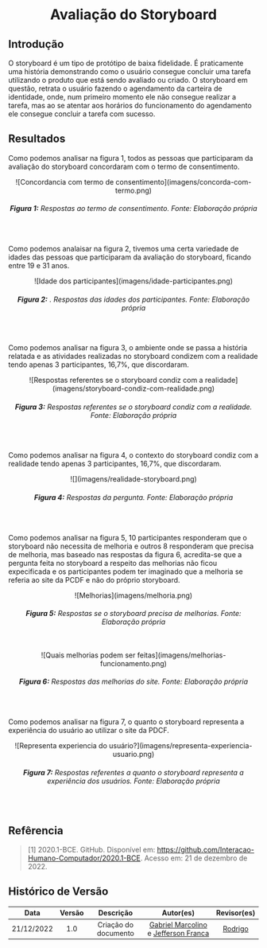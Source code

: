 <h1 align="center">Avaliação do Storyboard</h1>

## Introdução
O storyboard é um tipo de protótipo de baixa fidelidade. É praticamente uma história demonstrando como o usuário consegue concluir uma tarefa utilizando o produto que está sendo avaliado ou criado. O storyboard em questão, retrata o usuário fazendo o agendamento da carteira de identidade, onde, num primeiro momento ele não consegue realizar a tarefa, mas ao se atentar aos horários do funcionamento do agendamento ele consegue concluir a tarefa com sucesso.

## Resultados

Como podemos analisar na figura 1, todos as pessoas que participaram da avaliação do storyboard concordaram com o termo de consentimento.

<center>
    ![Concordancia com termo de consentimento](imagens/concorda-com-termo.png)
    <figcaption align='center'>
        <h6><b>Figura 1:</b> Respostas ao termo de consentimento. Fonte: Elaboração própria</h6>
    </figcaption>
</center>
<br>

Como podemos analaisar na figura 2, tivemos uma certa variedade de idades das pessoas que participaram da avaliação do storyboard, ficando entre 19 e 31 anos.

<center>
    ![Idade dos participantes](imagens/idade-participantes.png)
    <figcaption align='center'>
        <h6><b>Figura 2:</b> . Respostas das idades dos participantes. Fonte: Elaboração própria</h6>
    </figcaption>
</center>
<br>

Como podemos analisar na figura 3, o ambiente onde se passa a história relatada e as atividades realizadas no storyboard condizem com a realidade tendo apenas 3 participantes, 16,7%, que discordaram.

<center>
    ![Respostas referentes se o storyboard condiz com a realidade](imagens/storyboard-condiz-com-realidade.png)
    <figcaption align='center'>
        <h6><b>Figura 3:</b> Respostas referentes se o storyboard condiz com a realidade. Fonte: Elaboração própria</h6>
    </figcaption>
</center>
<br>

Como podemos analisar na figura 4, o contexto do storyboard condiz com a realidade tendo apenas 3 participantes, 16,7%, que discordaram.

<center>
    ![](imagens/realidade-storyboard.png)
    <figcaption align='center'>
        <h6><b>Figura 4:</b> Respostas da pergunta. Fonte: Elaboração própria</h6>
    </figcaption>
</center>
<br>

Como podemos analisar na figura 5, 10 participantes responderam que o storyboard não necessita de melhoria e outros 8 responderam que precisa de melhoria, mas baseado nas respostas da figura 6, acredita-se que a pergunta feita no storyboard a respeito das melhorias não ficou expecificada e os participantes podem ter imaginado que a melhoria se referia ao site da PCDF e não do próprio storyboard.

<center>
    ![Melhorias](imagens/melhoria.png)
    <figcaption align='center'>
        <h6><b>Figura 5:</b> Respostas se o storyboard precisa de melhorias. Fonte: Elaboração própria</h6>
    </figcaption>
</center>
<br>

<center>
    ![Quais melhorias podem ser feitas](imagens/melhorias-funcionamento.png)
    <figcaption align='center'>
        <h6><b>Figura 6:</b> Respostas das melhorias do site. Fonte: Elaboração própria</h6>
    </figcaption>
</center>
<br>

Como podemos analisar na figura 7, o quanto o storyboard representa a experiência do usuário ao utilizar o site da PDCF.

<center>
    ![Representa experiencia do usuário?](imagens/representa-experiencia-usuario.png)
    <figcaption align='center'>
        <h6><b>Figura 7:</b> Respostas referentes a quanto o storyboard representa a experiência dos usuários. Fonte: Elaboração própria</h6>
    </figcaption>
</center>
<br>

## Refêrencia

> [1] 2020.1-BCE. GitHub. Disponível em: https://github.com/Interacao-Humano-Computador/2020.1-BCE. Acesso em: 21 de dezembro de 2022.

## Histórico de Versão

|    Data    | Versão |      Descrição       |                                              Autor(es)                                               |                 Revisor(es)                  |
| :--------: | :----: | :------------------: | :--------------------------------------------------------------------------------------------------: | :------------------------------------------: |
| 21/12/2022 |  1.0   | Criação do documento | [Gabriel Marcolino](https://github.com/GabrielMR360) e [Jefferson Franca](https://github.com/Frans6) | [Rodrigo](https://github.com/OrlandiRodrigo) |
